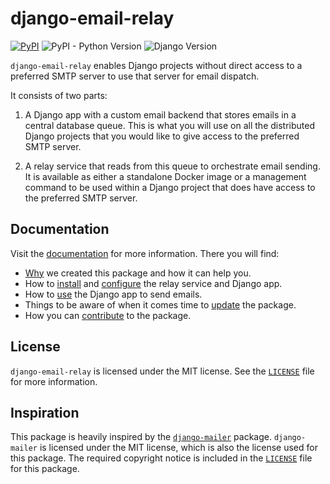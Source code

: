<!-- intro-begin -->
# django-email-relay

[![PyPI](https://img.shields.io/pypi/v/django-email-relay)](https://pypi.org/project/django-email-relay/)
![PyPI - Python Version](https://img.shields.io/pypi/pyversions/django-email-relay)
![Django Version](https://img.shields.io/badge/django-3.2%20%7C%204.1%20%7C%204.2-%2344B78B?labelColor=%23092E20)
<!-- https://shields.io/badges -->
<!-- django-3.2 | 4.1 | 4.2-#44B78B -->
<!-- labelColor=%23092E20 -->

`django-email-relay` enables Django projects without direct access to a preferred SMTP server to use that server for email dispatch.

It consists of two parts:

1. A Django app with a custom email backend that stores emails in a central database queue. This is what you will use on all the distributed Django projects that you would like to give access to the preferred SMTP server.

2. A relay service that reads from this queue to orchestrate email sending. It is available as either a standalone Docker image or a management command to be used within a Django project that does have access to the preferred SMTP server.
<!-- intro-end -->

## Documentation

Visit the [documentation](https://django-email-relay.westervelt.dev/) for more information. There you will find:

- [Why](https://django-email-relay.westervelt.dev/why/) we created this package and how it can help you.
- How to [install](https://django-email-relay.westervelt.dev/installation/) and [configure](https://django-email-relay.westervelt.dev/configuration/) the relay service and Django app.
- How to [use](https://django-email-relay.westervelt.dev/usage/) the Django app to send emails.
- Things to be aware of when it comes time to [update](https://django-email-relay.westervelt.dev/updating/) the package.
- How you can [contribute](https://django-email-relay.westervelt.dev/contributing/) to the package.

## License

`django-email-relay` is licensed under the MIT license. See the [`LICENSE`](LICENSE) file for more information.

## Inspiration

This package is heavily inspired by the [`django-mailer`](https://github.com/pinax/django-mailer) package. `django-mailer` is licensed under the MIT license, which is also the license used for this package. The required copyright notice is included in the [`LICENSE`](LICENSE) file for this package.
